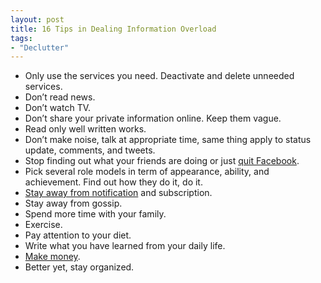 ```yaml
---
layout: post
title: 16 Tips in Dealing Information Overload
tags:
- "Declutter"
---
```

- Only use the services you need. Deactivate and delete unneeded services.
- Don’t read news.
- Don’t watch TV.
- Don’t share your private information online. Keep them vague.
- Read only well written works.
- Don’t make noise, talk at appropriate time, same thing apply to status update, comments, and tweets.
- Stop finding out what your friends are doing or just [quit Facebook](http://sayzlim.net/living-without-facebook/ "Living Without Facebook | Sayz Lim").
- Pick several role models in term of appearance, ability, and achievement. Find out how they do it, do it.
- [Stay away from notification](http://sayzlim.net/denotification/ "Denotification | Sayz Lim") and subscription.
- Stay away from gossip.
- Spend more time with your family.
- Exercise.
- Pay attention to your diet.
- Write what you have learned from your daily life.
- [Make money](http://www.inc.com/magazine/20110301/making-money-small-business-advice-from-jason-fried.html "Making Money | Small Business Advice from Jason Fried of Inc.com ...").
- Better yet, stay organized.
